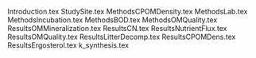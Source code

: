 Introduction.tex
StudySite.tex
MethodsCPOMDensity.tex
MethodsLab.tex
MethodsIncubation.tex
MethodsBOD.tex
MethodsOMQuality.tex
ResultsOMMineralization.tex
ResultsCN.tex
ResultsNutrientFlux.tex
ResultsOMQuality.tex
ResultsLitterDecomp.tex
ResultsCPOMDens.tex
ResultsErgosterol.tex
k_synthesis.tex